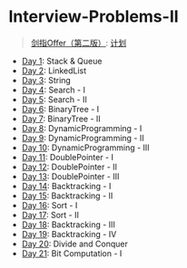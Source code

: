 # Interview-Problems-II

> [剑指Offer（第二版）](https://leetcode.cn/problem-list/xb9nqhhg/):
> [计划](https://leetcode.cn/study-plan/lcof/)

* [Day  1](./day1): Stack & Queue
* [Day  2](./day2): LinkedList
* [Day  3](./day3): String
* [Day  4](./day4): Search - I
* [Day  5](./day5): Search - II
* [Day  6](./day6): BinaryTree - I
* [Day  7](./day7): BinaryTree - II
* [Day  8](./day8): DynamicProgramming - I
* [Day  9](./day9): DynamicProgramming - II
* [Day 10](./day10): DynamicProgramming - III
* [Day 11](./day11): DoublePointer - I
* [Day 12](./day12): DoublePointer - II
* [Day 13](./day13): DoublePointer - III
* [Day 14](./day14): Backtracking - I
* [Day 15](./day15): Backtracking - II
* [Day 16](./day16): Sort - I
* [Day 17](./day17): Sort - II
* [Day 18](./day18): Backtracking - III
* [Day 19](./day19): Backtracking - IV
* [Day 20](./day20): Divide and Conquer
* [Day 21](./day21): Bit Computation - I
